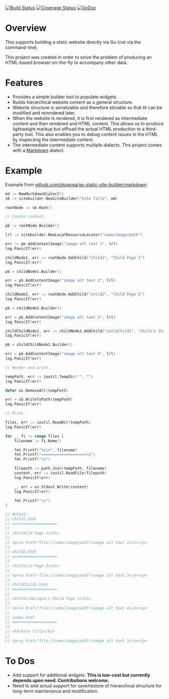 [![Build Status](https://travis-ci.org/dsoprea/go-static-site-builder.svg?branch=master)](https://travis-ci.org/dsoprea/go-static-site-builder)
[![Coverage Status](https://coveralls.io/repos/github/dsoprea/go-static-site-builder/badge.svg?branch=master)](https://coveralls.io/github/dsoprea/go-static-site-builder?branch=master)
[![GoDoc](https://godoc.org/github.com/dsoprea/go-static-site-builder?status.svg)](https://godoc.org/github.com/dsoprea/go-static-site-builder/index)


# Overview

This supports building a static website directly via Go (not via the command-line).

This project was created in order to solve the problem of producing an HTML-based browser on-the-fly to accompany other data.


# Features

- Provides a simple builder tool to populate widgets.
- Builds hierarchical website content as a general structure.
- Website structure is serializable and therefore storable so that tit can be modified and rerendered later.
- When the website is rendered, it is first rendered as intermediate content and then rendered and HTML content. This allows us to produce lightweight markup but offload the actual HTML production to a third-party tool. This also enables you to debug content issues in the HTML by inspecting the intermediate content.
- The intermediate content supports multiple dialects. This project comes with a [Markdown](https://daringfireball.net/projects/markdown) dialect.


# Example

Example from [github.com/dsoprea/go-static-site-builder/markdown](https://github.com/dsoprea/go-static-site-builder/tree/master/markdown):

```go
md := NewMarkdownDialect()
sb := sitebuilder.NewSiteBuilder("Site Title", md)

rootNode := sb.Root()

// Create content.

pb := rootNode.Builder()

lrl := sitebuilder.NewLocalResourceLocator("some/image/path")

err := pb.AddContentImage("image alt text 1", lrl)
log.PanicIf(err)

childNode1, err := rootNode.AddChild("child1", "Child Page 1")
log.PanicIf(err)

pb = childNode1.Builder()

err = pb.AddContentImage("image alt text 2", lrl)
log.PanicIf(err)

childNode2, err := rootNode.AddChild("child2", "Child Page 2")
log.PanicIf(err)

pb = childNode2.Builder()

err = pb.AddContentImage("image alt text 3", lrl)
log.PanicIf(err)

childChildNode1, err := childNode1.AddChild("childChild1", "Child's Child Page 1")
log.PanicIf(err)

pb = childChildNode1.Builder()

err = pb.AddContentImage("image alt text 4", lrl)
log.PanicIf(err)

// Render and write.

tempPath, err := ioutil.TempDir("", "")
log.PanicIf(err)

defer os.RemoveAll(tempPath)

err = sb.WriteToPath(tempPath)
log.PanicIf(err)

// Print.

files, err := ioutil.ReadDir(tempPath)
log.PanicIf(err)

for _, fi := range files {
    filename := fi.Name()

    fmt.Printf("%s\n", filename)
    fmt.Printf("====================\n")
    fmt.Printf("\n")

    filepath := path.Join(tempPath, filename)
    content, err := ioutil.ReadFile(filepath)
    log.PanicIf(err)

    _, err = os.Stdout.Write(content)
    log.PanicIf(err)

    fmt.Printf("\n")
}

// Output:
// child1.html
// ====================
//
// <h1>Child Page 1</h1>
//
// <p><a href="file://some/image/path">image alt text 2</a></p>
//
// child2.html
// ====================
//
// <h1>Child Page 2</h1>
//
// <p><a href="file://some/image/path">image alt text 3</a></p>
//
// childChild1.html
// ====================
//
// <h1>Child&rsquo;s Child Page 1</h1>
//
// <p><a href="file://some/image/path">image alt text 4</a></p>
//
// index.html
// ====================
//
// <h1>Site Title</h1>
//
// <p><a href="file://some/image/path">image alt text 1</a></p>
```


# To Dos

- Add support for additional widgets. **This is low-cost but currently depends upon need. Contributions welcome.**
- Need to add actual support for save/restore of hierarchical structure for long-term maintenance and modification.
